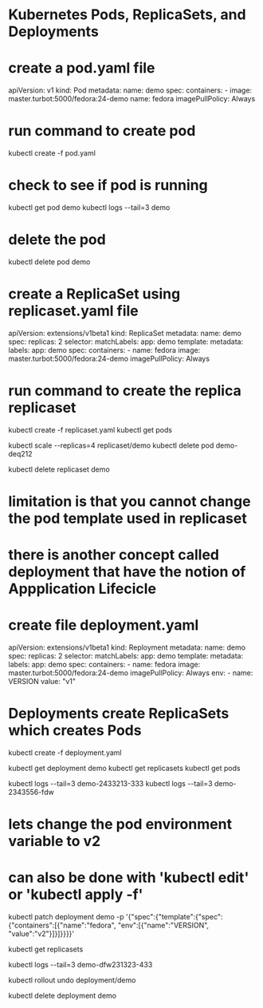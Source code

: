 # Kubernetes Pods, ReplicaSets, and Deployments

# create a pod.yaml file

  apiVersion: v1
  kind: Pod
  metadata:
    name: demo
  spec:
    containers:
    - image: master.turbot:5000/fedora:24-demo
      name: fedora
      imagePullPolicy: Always
  
# run command to create pod
  kubectl create -f pod.yaml

# check to see if pod is running
  kubectl get pod demo
  kubectl logs --tail=3 demo

# delete the pod
  kubectl delete pod demo


# create a ReplicaSet using replicaset.yaml file

  apiVersion: extensions/v1beta1
  kind: ReplicaSet
  metadata:
    name: demo
  spec:
    replicas: 2
    selector:
      matchLabels:
        app: demo
    template:
      metadata:
        labels:
          app: demo
      spec:
        containers:
        - name: fedora
          image: master.turbot:5000/fedora:24-demo
          imagePullPolicy: Always
  
# run command to create the replica replicaset
  kubectl create -f replicaset.yaml
  kubectl get pods

  kubectl scale --replicas=4 replicaset/demo
  kubectl delete pod demo-deq212

  kubectl delete replicaset demo
# limitation is that you cannot change the pod template used in replicaset
# there is another concept called deployment that have the notion of Appplication Lifecicle

# create file deployment.yaml
  apiVersion: extensions/v1beta1
  kind: Reployment
  metadata:
    name: demo
  spec:
    replicas: 2
    selector:
      matchLabels:
        app: demo
    template:
      metadata:
        labels:
          app: demo
      spec:
        containers:
        - name: fedora
          image: master.turbot:5000/fedora:24-demo
          imagePullPolicy: Always
          env:
          - name: VERSION
            value: "v1"
    
# Deployments create ReplicaSets which creates Pods

  kubectl create -f deployment.yaml

  kubectl get deployment demo
  kubectl get replicasets
  kubectl get pods
  
  kubectl logs --tail=3 demo-2433213-333
  kubectl logs --tail=3 demo-2343556-fdw

# lets change the pod environment variable to v2
# can also be done with 'kubectl edit' or 'kubectl apply -f'
  kubectl patch deployment demo -p '{"spec":{"template":{"spec":{"containers":[{"name":"fedora", "env":[{"name":"VERSION", "value":"v2"}]}]}}}}'

  kubectl get replicasets

  kubectl logs --tail=3 demo-dfw231323-433

  kubectl rollout undo deployment/demo

  kubectl delete deployment demo